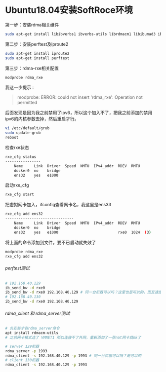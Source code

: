 # Ubuntu18.04安装SoftRoce环境

第一步：安装rdma相关组件

```bash
sudo apt-get install libibverbs1 ibverbs-utils librdmacm1 libibumad3 ibverbs-providers rdma-core
```

第二步：安装perftest及iproute2

```bash
sudo apt-get install iproute2
sudo apt-get install perftest
```

第三步：rdma-rxe相关配置

```bash
modprobe rdma_rxe
```

我这一步提示 :

> modprobe: ERROR: could not insert 'rdma_rxe': Operation not permitted

后面发现是因为我之前禁用了ipv6，所以这个加入不了，把我之前添加的禁用ipv6的内核参数去掉，然后重启才行。

```bash
vi /etc/default/grub
sudo update-grub
reboot
```



检查rxe状态 

```bash
rxe_cfg status
----------------
    Name     Link  Driver  Speed  NMTU  IPv4_addr  RDEV  RMTU
    docker0  no    bridge
    ens32    yes   e1000
```

启动rxe_cfg 

```bash
rxe_cfg start 
```

把虚拟网卡加入，ifconfig查看网卡名，我这里是ens33

```bash
rxe_cfg add ens32
-------------------------------
    Name     Link  Driver  Speed  NMTU  IPv4_addr  RDEV  RMTU
    docker0  no    bridge
    ens32    yes   e1000                           rxe0  1024  (3)
```



将上面的命令添加到文件，要不已启动就失效了

```bash
modprobe rdma_rxe
rxe_cfg add ens32
```



###### perftest测试

```bash
# 192.168.40.129 
ib_send_bw -d rxe0
ib_send_bw -d rxe0 192.168.40.129 # 同一台机器可以吗？这里也是可以的，而且速度更快，有700MB/s, 两台虚拟机之间才50MB/s
# 192.168.40.130
ib_send_bw -d rxe0 192.168.40.129
```



###### rdma_client 和 rdma_server测试

```bash
# 先安装才有rdma_server命令
apt install rdmacm-utils
# 之前网卡模式选了 VMNET1 所以连接不了外网，重新添加了一张nat网卡就ok了
```

```bash
# server 129机器
rdma_server -p 1993
rdma_client -s 192.168.40.129 -p 1993 # 同一台机器可以吗？是可以的
# client 130机器
rdma_client -s 192.168.40.129 -p 1993
```





